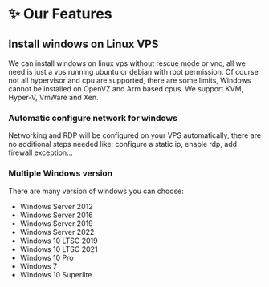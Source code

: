 # ✨ Our Features

## Install windows on Linux VPS

We can install windows on linux vps without rescue mode or vnc, all we need is just a vps running ubuntu or debian with root permission. Of course not all hypervisor and cpu are supported, there are some limits, Windows cannot be installed on OpenVZ and Arm based cpus. We support KVM, Hyper-V, VmWare and Xen.

### Automatic configure network for windows

Networking and RDP will be configured on your VPS automatically, there are no additional steps needed like: configure a static ip, enable rdp, add firewall exception...&#x20;

### Multiple Windows version

There are many version of windows you can choose:

* Windows Server 2012
* Windows Server 2016
* Windows Server 2019
* Windows Server 2022
* Windows 10 LTSC 2019
* Windows 10 LTSC 2021
* Windows 10 Pro
* Windows 7
* Windows 10 Superlite



